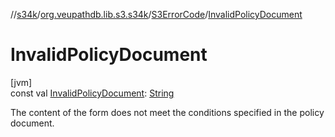 //[s34k](../../../index.md)/[org.veupathdb.lib.s3.s34k](../index.md)/[S3ErrorCode](index.md)/[InvalidPolicyDocument](-invalid-policy-document.md)

# InvalidPolicyDocument

[jvm]\
const val [InvalidPolicyDocument](-invalid-policy-document.md): [String](https://kotlinlang.org/api/latest/jvm/stdlib/kotlin/-string/index.html)

The content of the form does not meet the conditions specified in the policy document.
